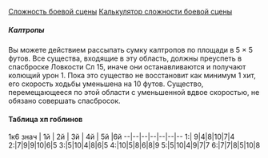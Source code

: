 [Сложность боевой сцены](https://dnd.su/articles/mechanics/119-slozhnost_boevoy_stseny/)
[Калькулятор сложности боевой сцены](https://dnd.su/encounter_difficulty/)

##### Калтропы
Вы можете действием рассыпать сумку калтропов по площади в 5 × 5 футов. Все существа, входящие в эту область, должны преуспеть в спасброске Ловкости Сл 15, иначе они останавливаются и получают колющий урон 1. Пока это существо не восстановит как минимум 1 хит, его скорость ходьбы уменьшена на 10 футов. Существо, перемещающееся по этой области с уменьшенной вдвое скоростью, не обязано совершать спасбросок.

#### Таблица хп гоблинов
1к6
знач | 1й | 2й | 3й | 4й | 5й |6й
--|--|--|--|--|--|--
1:| 9|4|8|10|7|4
2:|7|9|9|10|6|5
3:|5|10|4|8|6|5
4:|10|5|8|6|8|9
5:|5|10|4|9|7|7
6:|7|7|8|5|10|8